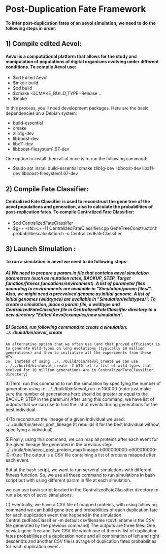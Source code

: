 # Post-Duplication Fate Framework




#### To infer post-duplication fates of an aevol simulation, we need to do the following steps in order:

## 1) Compile edited Aevol:

#### Aevol is a computational platform that allows for the study and manipulation of populations of digital organisms evolving under different conditions. To compile Aevol use:

  - $cd Edited Aevol
  - $mkdir build
  - $cd build
  - $cmake -DCMAKE_BUILD_TYPE=Release ..
  - $make



In this process, you'll need development packages. Here are the basic dependencies on a Debian system:

- build-essential
- cmake
- zlib1g-dev
- libboost-dev
- libx11-dev  
- libboost-filesystem1.67-dev


One option to install them all at once is to run the following command:

- $sudo apt install build-essential cmake zlib1g-dev libboost-dev libx11-dev libboost-filesystem1.67-dev

## 2) Compile Fate Classifier:

#### Centralized Fate Classifier is used to reconstruct the gene tree of the aevol populations and generation, also to calculate the probabilities of post-replication fates. To compile Centralized Fate Classifier:

- $cd CentralizedFateClassifier
- $g++ -std=c++11 CentralizedFateClassifier.cpp GeneTreeConstructor.h probabilitiescalculation.h -o CentralizedFateClassifier

## 3) Launch Simulation :

#### To run a simulation in aevol we need to do following steps:

 ##### A) We need to prepare a param.in file that contains aevol simulation parameters (such as mutation rates, BACKUP_STEP, Target function/fitness funcations/environment). A list of parameter files according to environments are available in "Simulation/param files/". Also, we might need a preevolved genome as initial genome. A list of initial genomes (wildtypes) are available in "Simulation/wildtypes/". To create a simulation, place a param file, a wildtype and CentralizedFateClassifier file in CentralizedFateClassifier directory to a new directory "Edited Aevol/examples/new simulation".
  
 ##### B) Second, run following command to create a simulation:   ../../build/bin/aevol_create
    An alternative option that we often use (and that proved efficient) is to generate Wild-Types on long evolutions (typically 10 million generations) and then to initialize all the experiments from these WTs.
    So, instead of using ../../build/bin/aevol_create we can use ../../build/bin/aevol_create -C WT0.txt (a list of wild types that evolved for 10 million generations are in CentralizedFateClassifier directory)
  
  3)Third, run this command to run the simulation by specifying the number of generation using -n: ../../build/bin/aevol_run -n 100000 (note: just make sure the number of generations here should be greater or equal to the BACKUP_STEP in the param.in) 
    After using this command, we have list of outputs that we can use to find the list of events during generations for the best individual.
    
  4)To reconstruct the lineage of a given individual we used: ../../build/bin/aevol_post_lineage (It rebuilds it for the best individual without specifying a individual)
  
  5)Finally, using this command, we can map all proteins after each event for the given lineage file generated in the previous step: ../../build/bin/aevol_post_protein_map lineage-b000000000-e000010000-i0-r0.ae
    The output is a CSV file containing a list of proteins mapped after each event.

But at the bash script, we want to run serveral simulations with different fitness function. So, we use all these command to run simulations in bash script but with using different param.in file at each simulation. 

we can use bash script located in the CentralizedFateClassifier directory to run a bunch of aevol simulations.

C) Eventually, we have a CSV file of mapped proteins, with using following command we can build gene tree and probabilities of each duplication fate for each duplication event that happend in the simulation.
   CentralizedFateClassifier -m default csvfilename (csvfilename is the CSV file generated by the previous command)
   The outputs are three files: One newick gene Tree and Two CSV file which one of them is list of duplication fates probabilities of a duplication node and all combination of left and right descendts and another CSV file is avrage of duplication fates probabilities for each duplication event.

